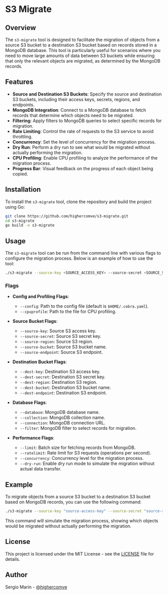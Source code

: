 # S3 Migrate

## Overview

The `s3-migrate` tool is designed to facilitate the migration of objects from a source S3 bucket to a destination S3 bucket based on records stored in a MongoDB database. This tool is particularly useful for scenarios where you need to move large amounts of data between S3 buckets while ensuring that only the relevant objects are migrated, as determined by the MongoDB records.

## Features

- **Source and Destination S3 Buckets**: Specify the source and destination S3 buckets, including their access keys, secrets, regions, and endpoints.
- **MongoDB Integration**: Connect to a MongoDB database to fetch records that determine which objects need to be migrated.
- **Filtering**: Apply filters to MongoDB queries to select specific records for migration.
- **Rate Limiting**: Control the rate of requests to the S3 service to avoid throttling.
- **Concurrency**: Set the level of concurrency for the migration process.
- **Dry Run**: Perform a dry run to see what would be migrated without actually performing the migration.
- **CPU Profiling**: Enable CPU profiling to analyze the performance of the migration process.
- **Progress Bar**: Visual feedback on the progress of each object being copied.

## Installation

To install the `s3-migrate` tool, clone the repository and build the project using Go:

```sh
git clone https://github.com/highercomve/s3-migrate.git
cd s3-migrate
go build -o s3-migrate
```

## Usage

The `s3-migrate` tool can be run from the command line with various flags to configure the migration process. Below is an example of how to use the tool:

```sh
./s3-migrate --source-key <SOURCE_ACCESS_KEY> --source-secret <SOURCE_SECRET> --source-region <SOURCE_REGION> --source-bucket <SOURCE_BUCKET> --source-endpoint <SOURCE_ENDPOINT> --dest-key <DEST_ACCESS_KEY> --dest-secret <DEST_SECRET> --dest-region <DEST_REGION> --dest-bucket <DEST_BUCKET> --dest-endpoint <DEST_ENDPOINT> --database <DATABASE_NAME> --collection <COLLECTION_NAME> --connection <MONGO_CONNECTION_URL> --filter '{"sizeint":{"$gt": 0}}' --limit 100 --ratelimit 10 --concurrency 5 --dry-run
```

### Flags

- **Config and Profiling Flags**:
  - `--config`: Path to the config file (default is `$HOME/.cobra.yaml`).
  - `--cpuprofile`: Path to the file for CPU profiling.

- **Source Bucket Flags**:
  - `--source-key`: Source S3 access key.
  - `--source-secret`: Source S3 secret key.
  - `--source-region`: Source S3 region.
  - `--source-bucket`: Source S3 bucket name.
  - `--source-endpoint`: Source S3 endpoint.

- **Destination Bucket Flags**:
  - `--dest-key`: Destination S3 access key.
  - `--dest-secret`: Destination S3 secret key.
  - `--dest-region`: Destination S3 region.
  - `--dest-bucket`: Destination S3 bucket name.
  - `--dest-endpoint`: Destination S3 endpoint.

- **Database Flags**:
  - `--database`: MongoDB database name.
  - `--collection`: MongoDB collection name.
  - `--connection`: MongoDB connection URL.
  - `--filter`: MongoDB filter to select records for migration.

- **Performance Flags**:
  - `--limit`: Batch size for fetching records from MongoDB.
  - `--ratelimit`: Rate limit for S3 requests (operations per second).
  - `--concurrency`: Concurrency level for the migration process.
  - `--dry-run`: Enable dry run mode to simulate the migration without actual data transfer.

## Example

To migrate objects from a source S3 bucket to a destination S3 bucket based on MongoDB records, you can use the following command:

```sh
./s3-migrate --source-key "source-access-key" --source-secret "source-secret" --source-region "us-west-1" --source-bucket "source-bucket" --source-endpoint "https://s3.amazonaws.com" --dest-key "dest-access-key" --dest-secret "dest-secret" --dest-region "us-west-2" --dest-bucket "dest-bucket" --dest-endpoint "https://s3.amazonaws.com" --database "mydatabase" --collection "mycollection" --connection "mongodb://localhost:27017" --filter '{"sizeint":{"$gt": 0}}' --limit 100 --ratelimit 10 --concurrency 5 --dry-run
```

This command will simulate the migration process, showing which objects would be migrated without actually performing the migration.

## License

This project is licensed under the MIT License - see the [LICENSE](LICENSE) file for details.

## Author

Sergio Marin - [@highercomve](https://github.com/highercomve)
